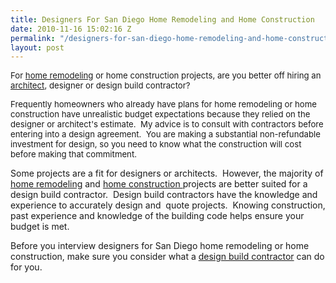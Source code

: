 ```yaml
---
title: Designers For San Diego Home Remodeling and Home Construction
date: 2010-11-16 15:02:16 Z
permalink: "/designers-for-san-diego-home-remodeling-and-home-construction/"
layout: post
---
```



<span style="font-size: 13.2px;">For <a href="http://www.murraylampert.com/tips/remodeling_faqs.php">home remodeling</a> or home construction projects, are you better off hiring an <a href="http://www.murraylampert.com/san-diego-home-design-services/">architect</a>, designer or design build contractor?</span>

<span style="font-size: 13.2px;">Frequently homeowners who already have plans for home remodeling or home construction have unrealistic budget expectations because they relied on the designer or architect's estimate.  My advice is to consult with contractors before entering into a design agreement.  You are making a substantial non-refundable investment for design, so you need to know what the construction will cost before making that commitment. </span>

Some projects are a fit for designers or architects.  However, the majority of <a href="http://www.murraylampert.com/tips/remodeling_faqs.php">home remodeling</a> and <a href="http://www.murraylampert.com/san-diego-design-build-contractors/">home construction </a>projects are better suited for a design build contractor.  Design build contractors have the knowledge and experience to accurately design and  quote projects.  Knowing construction, past experience and knowledge of the building code helps ensure your budget is met.

Before you interview designers for San Diego home remodeling or home construction, make sure you consider what a <a href="http://www.murraylampert.com/">design build contractor</a> can do for you.
